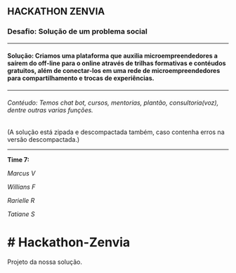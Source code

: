 HACKATHON ZENVIA
-------------------------
<h3>Desafio: Solução de um problema social </h3>

-------------------------
<h4> Solução: Criamos uma plataforma que auxilia microempreendedores a saírem do off-line para o online através de trilhas formativas e contéudos gratuitos, além de conectar-los em uma rede de microempreendedores para compartilhamento e trocas de experiências. </h4>

-------------------

<h6>Contéudo:
Temos chat bot, cursos, mentorias, plantão, consultoria(voz), dentre outras varias funções.</h6>
(A solução está zipada e descompactada também, caso contenha erros na versão descompactada.) 

---------------------
<b>Time 7:</b> <i><p>Marcus V</p>
            <p> Willians F</p>
          <p>  Rarielle R</p>
           <p>Tatiane S </p> </i>
       
<h1> # Hackathon-Zenvia </h1>
Projeto da nossa solução.

